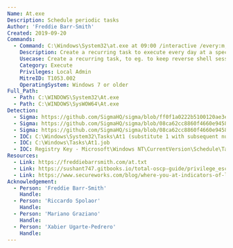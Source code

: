 ```yaml
---
Name: At.exe
Description: Schedule periodic tasks
Author: 'Freddie Barr-Smith'
Created: 2019-09-20
Commands:
  - Command: C:\Windows\System32\at.exe at 09:00 /interactive /every:m,t,w,th,f,s,su C:\Windows\System32\revshell.exe
    Description: Create a recurring task to execute every day at a specific time.
    Usecase: Create a recurring task, to eg. to keep reverse shell session(s) alive
    Category: Execute
    Privileges: Local Admin
    MitreID: T1053.002
    OperatingSystem: Windows 7 or older
Full_Path:
  - Path: C:\WINDOWS\System32\At.exe
  - Path: C:\WINDOWS\SysWOW64\At.exe
Detection:
  - Sigma: https://github.com/SigmaHQ/sigma/blob/ff0f1a0222b5100120ae3e43df18593f904c69c0/rules/windows/process_creation/win_interactive_at.yml
  - Sigma: https://github.com/SigmaHQ/sigma/blob/08ca62cc8860f4660e945805d0dd615ce75258c1/rules/network/zeek/zeek_smb_converted_win_atsvc_task.yml
  - Sigma: https://github.com/SigmaHQ/sigma/blob/08ca62cc8860f4660e945805d0dd615ce75258c1/rules/windows/builtin/win_atsvc_task.yml
  - IOC: C:\Windows\System32\Tasks\At1 (substitute 1 with subsequent number of at job)
  - IOC: C:\Windows\Tasks\At1.job
  - IOC: Registry Key - Microsoft\Windows NT\CurrentVersion\Schedule\TaskCache\Tree\At1.
Resources:
  - Link: https://freddiebarrsmith.com/at.txt
  - Link: https://sushant747.gitbooks.io/total-oscp-guide/privilege_escalation_windows.html
  - Link: https://www.secureworks.com/blog/where-you-at-indicators-of-lateral-movement-using-at-exe-on-windows-7-systems
Acknowledgement:
  - Person: 'Freddie Barr-Smith'
    Handle:
  - Person: 'Riccardo Spolaor'
    Handle:
  - Person: 'Mariano Graziano'
    Handle:
  - Person: 'Xabier Ugarte-Pedrero'
    Handle:
---
```

